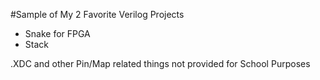 #Sample of My 2 Favorite Verilog Projects 
- Snake for FPGA 
- Stack 

.XDC and other Pin/Map related things not provided for School Purposes
